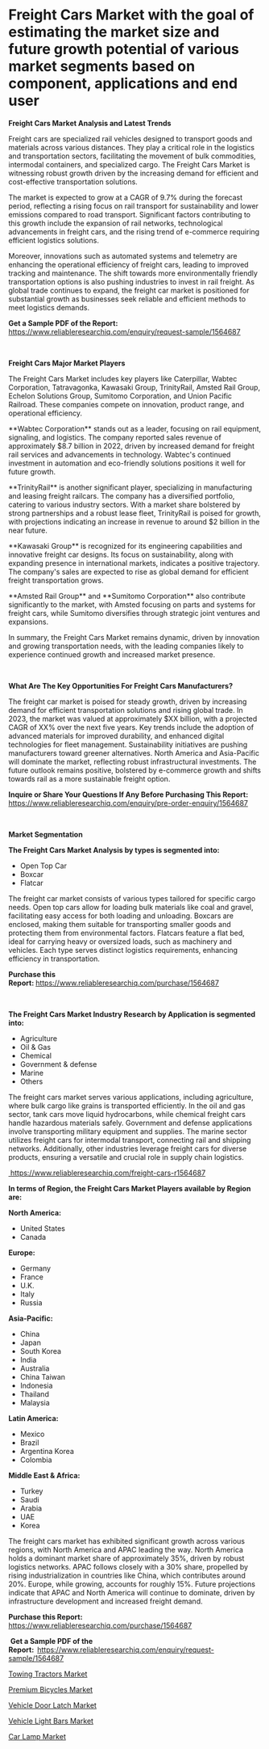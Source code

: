 <p><h1>Freight Cars Market with the goal of estimating the market size and future growth potential of various market segments based on component, applications and end user</h1></p><p><strong>Freight Cars Market Analysis and Latest Trends</strong></p>
<p><p>Freight cars are specialized rail vehicles designed to transport goods and materials across various distances. They play a critical role in the logistics and transportation sectors, facilitating the movement of bulk commodities, intermodal containers, and specialized cargo. The Freight Cars Market is witnessing robust growth driven by the increasing demand for efficient and cost-effective transportation solutions. </p><p>The market is expected to grow at a CAGR of 9.7% during the forecast period, reflecting a rising focus on rail transport for sustainability and lower emissions compared to road transport. Significant factors contributing to this growth include the expansion of rail networks, technological advancements in freight cars, and the rising trend of e-commerce requiring efficient logistics solutions. </p><p>Moreover, innovations such as automated systems and telemetry are enhancing the operational efficiency of freight cars, leading to improved tracking and maintenance. The shift towards more environmentally friendly transportation options is also pushing industries to invest in rail freight. As global trade continues to expand, the freight car market is positioned for substantial growth as businesses seek reliable and efficient methods to meet logistics demands.</p></p>
<p><strong>Get a Sample PDF of the Report:&nbsp;</strong> <a href="https://www.reliableresearchiq.com/enquiry/request-sample/1564687?utm_campaign=1144&utm_medium=2&utm_source=Github&utm_content=ia&utm_term=30032025&utm_id=freight-cars">https://www.reliableresearchiq.com/enquiry/request-sample/1564687</a></p>
<p>&nbsp;</p>
<p><strong>Freight Cars Major Market Players</strong></p>
<p><p>The Freight Cars Market includes key players like Caterpillar, Wabtec Corporation, Tatravagonka, Kawasaki Group, TrinityRail, Amsted Rail Group, Echelon Solutions Group, Sumitomo Corporation, and Union Pacific Railroad. These companies compete on innovation, product range, and operational efficiency.</p><p>**Wabtec Corporation** stands out as a leader, focusing on rail equipment, signaling, and logistics. The company reported sales revenue of approximately $8.7 billion in 2022, driven by increased demand for freight rail services and advancements in technology. Wabtec's continued investment in automation and eco-friendly solutions positions it well for future growth.</p><p>**TrinityRail** is another significant player, specializing in manufacturing and leasing freight railcars. The company has a diversified portfolio, catering to various industry sectors. With a market share bolstered by strong partnerships and a robust lease fleet, TrinityRail is poised for growth, with projections indicating an increase in revenue to around $2 billion in the near future.</p><p>**Kawasaki Group** is recognized for its engineering capabilities and innovative freight car designs. Its focus on sustainability, along with expanding presence in international markets, indicates a positive trajectory. The company's sales are expected to rise as global demand for efficient freight transportation grows.</p><p>**Amsted Rail Group** and **Sumitomo Corporation** also contribute significantly to the market, with Amsted focusing on parts and systems for freight cars, while Sumitomo diversifies through strategic joint ventures and expansions.</p><p>In summary, the Freight Cars Market remains dynamic, driven by innovation and growing transportation needs, with the leading companies likely to experience continued growth and increased market presence.</p></p>
<p>&nbsp;</p>
<p><strong>What Are The Key Opportunities For Freight Cars Manufacturers?</strong></p>
<p><p>The freight car market is poised for steady growth, driven by increasing demand for efficient transportation solutions and rising global trade. In 2023, the market was valued at approximately $XX billion, with a projected CAGR of XX% over the next five years. Key trends include the adoption of advanced materials for improved durability, and enhanced digital technologies for fleet management. Sustainability initiatives are pushing manufacturers toward greener alternatives. North America and Asia-Pacific will dominate the market, reflecting robust infrastructural investments. The future outlook remains positive, bolstered by e-commerce growth and shifts towards rail as a more sustainable freight option.</p></p>
<p><strong>Inquire or Share Your Questions If Any Before Purchasing This Report:</strong> <a href="https://www.reliableresearchiq.com/enquiry/pre-order-enquiry/1564687?utm_campaign=1144&utm_medium=2&utm_source=Github&utm_content=ia&utm_term=30032025&utm_id=freight-cars">https://www.reliableresearchiq.com/enquiry/pre-order-enquiry/1564687</a></p>
<p>&nbsp;</p>
<p><strong>Market Segmentation</strong></p>
<p><strong>The Freight Cars Market Analysis by types is segmented into:</strong></p>
<p><ul><li>Open Top Car</li><li>Boxcar</li><li>Flatcar</li></ul></p>
<p><p>The freight car market consists of various types tailored for specific cargo needs. Open top cars allow for loading bulk materials like coal and gravel, facilitating easy access for both loading and unloading. Boxcars are enclosed, making them suitable for transporting smaller goods and protecting them from environmental factors. Flatcars feature a flat bed, ideal for carrying heavy or oversized loads, such as machinery and vehicles. Each type serves distinct logistics requirements, enhancing efficiency in transportation.</p></p>
<p><strong>Purchase this Report:&nbsp;</strong><a href="https://www.reliableresearchiq.com/purchase/1564687?utm_campaign=1144&utm_medium=2&utm_source=Github&utm_content=ia&utm_term=30032025&utm_id=freight-cars">https://www.reliableresearchiq.com/purchase/1564687</a></p>
<p>&nbsp;</p>
<p><strong>The Freight Cars Market Industry Research by Application is segmented into:</strong></p>
<p><ul><li>Agriculture</li><li>Oil & Gas</li><li>Chemical</li><li>Government & defense</li><li>Marine</li><li>Others</li></ul></p>
<p><p>The freight cars market serves various applications, including agriculture, where bulk cargo like grains is transported efficiently. In the oil and gas sector, tank cars move liquid hydrocarbons, while chemical freight cars handle hazardous materials safely. Government and defense applications involve transporting military equipment and supplies. The marine sector utilizes freight cars for intermodal transport, connecting rail and shipping networks. Additionally, other industries leverage freight cars for diverse products, ensuring a versatile and crucial role in supply chain logistics.</p></p>
<p><a href="https://www.reliableresearchiq.com/freight-cars-r1564687?utm_campaign=1144&utm_medium=2&utm_source=Github&utm_content=ia&utm_term=30032025&utm_id=freight-cars">&nbsp;https://www.reliableresearchiq.com/freight-cars-r1564687</a></p>
<p><strong>In terms of Region, the Freight Cars Market Players available by Region are:</strong></p>
<p>
    <p> <strong> North America: </strong>
        <ul>
            <li>United States</li>
            <li>Canada</li>
        </ul>
        </p> 
    <p> <strong> Europe: </strong>
        <ul>
            <li>Germany</li>
            <li>France</li>
            <li>U.K.</li>
            <li>Italy</li>
            <li>Russia</li>
        </ul>
        </p> 
    <p> <strong> Asia-Pacific: </strong>
        <ul>
            <li>China</li>
            <li>Japan</li>
            <li>South Korea</li>
            <li>India</li>
            <li>Australia</li>
            <li>China Taiwan</li>
            <li>Indonesia</li>
            <li>Thailand</li>
            <li>Malaysia</li>
        </ul>
        </p> 
    <p> <strong> Latin America: </strong>
        <ul>
            <li>Mexico</li>
            <li>Brazil</li>
            <li>Argentina Korea</li>
            <li>Colombia</li>
        </ul>
        </p> 
    <p> <strong> Middle East & Africa: </strong>
        <ul>
            <li>Turkey</li>
            <li>Saudi</li>
            <li>Arabia</li>
            <li>UAE</li>
            <li>Korea</li>
        </ul>
    </p>
    </p>
<p><p>The freight cars market has exhibited significant growth across various regions, with North America and APAC leading the way. North America holds a dominant market share of approximately 35%, driven by robust logistics networks. APAC follows closely with a 30% share, propelled by rising industrialization in countries like China, which contributes around 20%. Europe, while growing, accounts for roughly 15%. Future projections indicate that APAC and North America will continue to dominate, driven by infrastructure development and increased freight demand.</p></p>
<p><strong>Purchase this Report: </strong><a href="https://www.reliableresearchiq.com/purchase/1564687?utm_campaign=1144&utm_medium=2&utm_source=Github&utm_content=ia&utm_term=30032025&utm_id=freight-cars">https://www.reliableresearchiq.com/purchase/1564687</a></p>
<p>&nbsp;<strong>Get a Sample PDF of the Report:&nbsp;&nbsp;</strong><a href="https://www.reliableresearchiq.com/enquiry/request-sample/1564687?utm_campaign=1144&utm_medium=2&utm_source=Github&utm_content=ia&utm_term=30032025&utm_id=freight-cars">https://www.reliableresearchiq.com/enquiry/request-sample/1564687</a></p>
<p><strong></strong></p>
<p><p><a href="https://github.com/dumanelina6v/Market-Research-Report-List-1/blob/main/towing-tractors-market.md?utm_campaign=1144&utm_medium=2&utm_source=Github&utm_content=ia&utm_term=30032025&utm_id=freight-cars">Towing Tractors Market</a></p><p><a href="https://github.com/waldarolka1j/Market-Research-Report-List-1/blob/main/premium-bicycles-market.md?utm_campaign=1144&utm_medium=2&utm_source=Github&utm_content=ia&utm_term=30032025&utm_id=freight-cars">Premium Bicycles Market</a></p><p><a href="https://github.com/khifzaba/Market-Research-Report-List-1/blob/main/vehicle-door-latch-market.md?utm_campaign=1144&utm_medium=2&utm_source=Github&utm_content=ia&utm_term=30032025&utm_id=freight-cars">Vehicle Door Latch Market</a></p><p><a href="https://github.com/dekamrapinq1/Market-Research-Report-List-1/blob/main/vehicle-light-bars-market.md?utm_campaign=1144&utm_medium=2&utm_source=Github&utm_content=ia&utm_term=30032025&utm_id=freight-cars">Vehicle Light Bars Market</a></p><p><a href="https://github.com/spineamosa0e/Market-Research-Report-List-1/blob/main/car-lamp-market.md?utm_campaign=1144&utm_medium=2&utm_source=Github&utm_content=ia&utm_term=30032025&utm_id=freight-cars">Car Lamp Market</a></p></p>